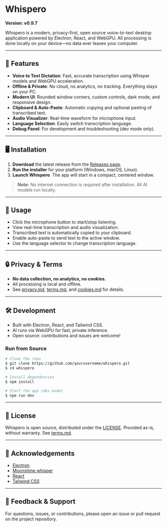 # Whispero

**Version: v0.9.7**

Whispero is a modern, privacy-first, open source voice-to-text desktop application powered by Electron, React, and WebGPU. All processing is done locally on your device—no data ever leaves your computer.

---

## 🚀 Features
- **Voice to Text Dictation**: Fast, accurate transcription using Whisper models and WebGPU acceleration.
- **Offline & Private**: No cloud, no analytics, no tracking. Everything stays on your PC.
- **Modern UI**: Rounded window corners, custom controls, dark mode, and responsive design.
- **Clipboard & Auto-Paste**: Automatic copying and optional pasting of transcribed text.
- **Audio Visualizer**: Real-time waveform for microphone input.
- **Language Selection**: Easily switch transcription language.
- **Debug Panel**: For development and troubleshooting (dev mode only).

---

## 🖥️ Installation

1. **Download** the latest release from the [Releases page](./release.md).
2. **Run the installer** for your platform (Windows, macOS, Linux).
3. **Launch Whispero**. The app will start in a compact, centered window.

> **Note:** No internet connection is required after installation. All AI models run locally.

---

## 📝 Usage
- Click the microphone button to start/stop listening.
- View real-time transcription and audio visualization.
- Transcribed text is automatically copied to your clipboard.
- Enable auto-paste to send text to the active window.
- Use the language selector to change transcription language.

---

## 🔒 Privacy & Terms
- **No data collection, no analytics, no cookies.**
- All processing is local and offline.
- See [privacy.md](./privacy.md), [terms.md](./terms.md), and [cookies.md](./cookies.md) for details.

---

## 🛠 Development
- Built with Electron, React, and Tailwind CSS.
- AI runs via WebGPU for fast, private inference.
- Open source: contributions and issues are welcome!

### Run from Source
```bash
# Clone the repo
$ git clone https://github.com/yourusername/whispero.git
$ cd whispero

# Install dependencies
$ npm install

# Start the app (dev mode)
$ npm run dev
```

---

## 📄 License
Whispero is open source, distributed under the [LICENSE](./LICENSE). Provided as-is, without warranty. See [terms.md](./terms.md).

---

## 🙏 Acknowledgements 
- [Electron](https://www.electronjs.org/)
- [Moonshine whisper](http://moonshine.web)
- [React](https://react.dev/)
- [Tailwind CSS](https://tailwindcss.com/)

---

## 📣 Feedback & Support
For questions, issues, or contributions, please open an issue or pull request on the project repository. 